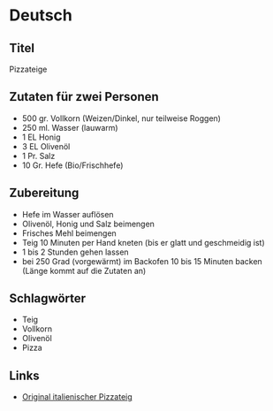 # Deutsch

## Titel

Pizzateige

## Zutaten für zwei Personen

* 500 gr. Vollkorn (Weizen/Dinkel, nur teilweise Roggen)
* 250 ml. Wasser (lauwarm)
* 1 EL Honig
* 3 EL Olivenöl
* 1 Pr. Salz
* 10 Gr. Hefe (Bio/Frischhefe)

## Zubereitung

* Hefe im Wasser auflösen
* Olivenöl, Honig und Salz beimengen
* Frisches Mehl beimengen
* Teig 10 Minuten per Hand kneten (bis er glatt und geschmeidig ist)
* 1 bis 2 Stunden gehen lassen
* bei 250 Grad (vorgewärmt) im Backofen 10 bis 15 Minuten backen (Länge kommt auf die Zutaten an)

## Schlagwörter

* Teig
* Vollkorn
* Olivenöl
* Pizza

## Links

* [Original italienischer Pizzateig](http://www.pizzateig.org/original-italienischer/)
